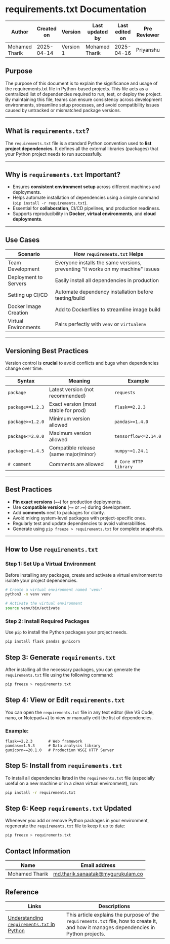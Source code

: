 # **requirements.txt Documentation**

| Author         | Created on     | Version         | Last updated by | Last edited on | Pre Reviewer | L0 Reviewer | L1 Reviewer | L2 Reviewer |
|----------------|----------------|-----------------|-----------------|----------------|---------------|-------------|-------------|-------------|
| Mohamed Tharik | 2025-04-14     |     Version 1   | Mohamed Tharik  | 2025-04-16     |Priyanshu      | Khushi      | Mukul Joshi|Piyush Upadhyay |

## **Purpose**

The purpose of this document is to explain the significance and usage of the requirements.txt file in Python-based projects. This file acts as a centralized list of dependencies required to run, test, or deploy the project. By maintaining this file, teams can ensure consistency across development environments, streamline setup processes, and avoid compatibility issues caused by untracked or mismatched package versions. 

---

## **What is `requirements.txt`?**

The `requirements.txt` file is a standard Python convention used to **list project dependencies**. It defines all the external libraries (packages) that your Python project needs to run successfully.

---

## **Why is `requirements.txt` Important?**

-  Ensures **consistent environment setup** across different machines and deployments.
-  Helps automate installation of dependencies using a simple command (`pip install -r requirements.txt`).
-  Essential for **collaboration**, CI/CD pipelines, and production readiness.
-  Supports reproducibility in **Docker**, **virtual environments**, and **cloud deployments**.

---

## **Use Cases**

| Scenario                         | How `requirements.txt` Helps                                      |
|----------------------------------|--------------------------------------------------------------------|
|  Team Development              | Everyone installs the same versions, preventing "it works on my machine" issues |
|  Deployment to Servers         | Easily install all dependencies in production                     |
|  Setting up CI/CD              | Automate dependency installation before testing/build             |
|  Docker Image Creation         | Add to Dockerfiles to streamline image build                      |
|  Virtual Environments          | Pairs perfectly with `venv` or `virtualenv`                       |

---

## **Versioning Best Practices**

Version control is **crucial** to avoid conflicts and bugs when dependencies change over time.

| Syntax               | Meaning                                      | Example                      |
|----------------------|----------------------------------------------|------------------------------|
| `package`            | Latest version (not recommended)             | `requests`                  |
| `package==1.2.3`     | Exact version (most stable for prod)         | `flask==2.2.3`              |
| `package>=1.2.0`     | Minimum version allowed                      | `pandas>=1.4.0`             |
| `package<=2.0.0`     | Maximum version allowed                      | `tensorflow<=2.14.0`        |
| `package~=1.4.5`     | Compatible release (same major/minor)        | `numpy~=1.24.1`             |
| `# comment`          | Comments are allowed                         | `# Core HTTP library`       |

---

## **Best Practices**

-  **Pin exact versions** (`==`) for production deployments.
-  Use **compatible versions** (`~=` or `>=`) during development.
-  Add **comments** next to packages for clarity.
-  Avoid mixing system-level packages with project-specific ones.
-  Regularly test and update dependencies to avoid vulnerabilities.
-  Generate using `pip freeze > requirements.txt` for complete snapshots.

---

## **How to Use `requirements.txt`**

### Step 1: Set Up a Virtual Environment

Before installing any packages, create and activate a virtual environment to isolate your project dependencies.
```bash
# Create a virtual environment named 'venv'
python3 -m venv venv

# Activate the virtual environment
source venv/bin/activate

```
### Step 2: Install Required Packages

Use `pip` to install the Python packages your project needs.
```bash 
pip install flask pandas gunicorn

```
## Step 3: Generate `requirements.txt`

After installing all the necessary packages, you can generate the `requirements.txt` file using the following command:
```bash 
pip freeze > requirements.txt

```
## Step 4: View or Edit `requirements.txt`

You can open the `requirements.txt` file in any text editor (like VS Code, nano, or Notepad++) to view or manually edit the list of dependencies.

### Example:
```text
flask==2.2.3       # Web framework
pandas==1.5.3      # Data analysis library
gunicorn==20.1.0   # Production WSGI HTTP Server

```
## Step 5: Install from `requirements.txt`

To install all dependencies listed in the `requirements.txt` file (especially useful on a new machine or in a clean virtual environment), run:
```bash 
pip install -r requirements.txt

```
## Step 6: Keep `requirements.txt` Updated

Whenever you add or remove Python packages in your environment, regenerate the `requirements.txt` file to keep it up to date:
```bash 
pip freeze > requirements.txt

```
## **Contact Information**

| Name | Email address         |
|------|------------------------|
| Mohamed Tharik  | md.tharik.sanaatak@mygurukulam.co    |

## **Reference**

| Links                                                                                                     | Descriptions                                                                                                  |
|-----------------------------------------------------------------------------------------------------------|--------------------------------------------------------------------------------------------------------------|
| [Understanding `requirements.txt` in Python](https://www.freecodecamp.org/news/python-requirementstxt-explained/) | This article explains the purpose of the `requirements.txt` file, how to create it, and how it manages dependencies in Python projects. |







